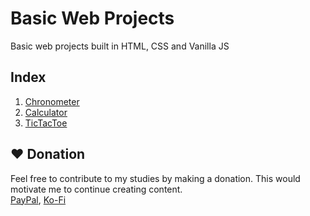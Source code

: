 # Basic Web Projects

Basic web projects built in HTML, CSS and Vanilla JS

## Index

1. [Chronometer](https://sammwyy.github.io/Basic-Web-Projects/01-chronometer)
2. [Calculator](https://sammwyy.github.io/Basic-Web-Projects/02-calculator/)
3. [TicTacToe](https://sammwyy.github.io/Basic-Web-Projects/03-tictactoe)

## ❤️ Donation

Feel free to contribute to my studies by making a donation. This would motivate me to continue creating content.  
[PayPal](https://paypal.me/sammwy), [Ko-Fi](https://ko-fi.com/sammwy)
